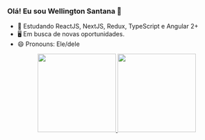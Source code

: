 ### Olá! Eu sou Wellington Santana 👋


- 🌱 Estudando ReactJS, NextJS, Redux, TypeScript e Angular 2+
- 🖥️ Em busca de novas oportunidades.
- 😄 Pronouns: Ele/dele

<div align="center">
  <a href="https://github.com/welldevbr">
  <img height="180em" src="https://github-readme-stats.vercel.app/api?username=rafaballerini&show_icons=true&theme=dracula&include_all_commits=true&count_private=true"/>
  <img height="180em" src="https://github-readme-stats.vercel.app/api/top-langs/?username=rafaballerini&layout=compact&langs_count=7&theme=dracula"/>
</div>

